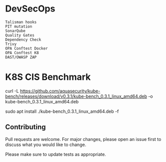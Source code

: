 # DevSecOps

```
Talisman hooks 
PIT mutation
SonarQube
Quality Gates
Dependency Check
Trivy 
OPA Conftest Docker
OPA Conftest K8
DAST/OWASP ZAP

```

# K8S CIS Benchmark

curl -L https://github.com/aquasecurity/kube-bench/releases/download/v0.3.1/kube-bench_0.3.1_linux_amd64.deb -o kube-bench_0.3.1_linux_amd64.deb

sudo apt install ./kube-bench_0.3.1_linux_amd64.deb -f
  
## Contributing
Pull requests are welcome. For major changes, please open an issue first to discuss what you would like to change.

Please make sure to update tests as appropriate.
